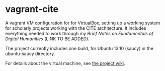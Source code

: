 # vagrant-cite

A vagrant VM configuration for  for VirtualBox, setting up a working system for scholarly projects working with the CITE architecture.  It includes everything needed to work through my *Brief Notes on Fundamentals of Digital Humanities* 
(LINK TO BE ADDED).

The project currently includes one build, for Ubuntu 13.10 (saucy) in the ubuntu-saucy directory.

For details about the virtual machine, see [the project wiki](https://github.com/neelsmith/vagrant-cite/wiki).



    
